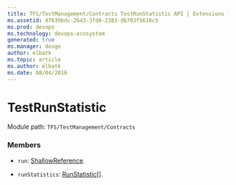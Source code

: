 ```yaml
---
title: TFS/TestManagement/Contracts TestRunStatistic API | Extensions for Visual Studio Team Services
ms.assetid: 47639bdc-2643-3fd8-2383-db703f5616c5
ms.prod: devops
ms.technology: devops-ecosystem
generated: true
ms.manager: douge
author: elbatk
ms.topic: article
ms.author: elbatk
ms.date: 08/04/2016
---
```


# TestRunStatistic

Module path: `TFS/TestManagement/Contracts`


### Members

* `run`: [ShallowReference](../../../TFS/TestManagement/Contracts/ShallowReference.md). 

* `runStatistics`: [RunStatistic](../../../TFS/TestManagement/Contracts/RunStatistic.md)[]. 

